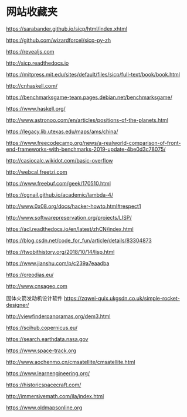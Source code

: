 # 网站收藏夹

https://sarabander.github.io/sicp/html/index.xhtml

https://github.com/wizardforcel/sicp-py-zh

https://revealjs.com

http://sicp.readthedocs.io

https://mitpress.mit.edu/sites/default/files/sicp/full-text/book/book.html

http://cnhaskell.com/

https://benchmarksgame-team.pages.debian.net/benchmarksgame/

https://www.haskell.org/

http://www.astronoo.com/en/articles/positions-of-the-planets.html

https://legacy.lib.utexas.edu/maps/ams/china/

https://www.freecodecamp.org/news/a-realworld-comparison-of-front-end-frameworks-with-benchmarks-2019-update-4be0d3c78075/

http://casiocalc.wikidot.com/basic-overflow

http://webcal.freetzi.com

https://www.freebuf.com/geek/170510.html

https://cgnail.github.io/academic/lambda-4/

http://www.0x08.org/docs/hacker-howto.html#respect1

http://www.softwarepreservation.org/projects/LISP/

https://acl.readthedocs.io/en/latest/zhCN/index.html

https://blog.csdn.net/code_for_fun/article/details/83304873

https://twobithistory.org/2018/10/14/lisp.html

https://www.jianshu.com/p/c239a7eaadba

https://creodias.eu/

http://www.cnsageo.com

固体火箭发动机设计软件
https://zqwei-quix.ukgsdn.co.uk/simple-rocket-designer/

http://viewfinderpanoramas.org/dem3.html

https://scihub.copernicus.eu/

https://search.earthdata.nasa.gov

https://www.space-track.org

http://www.aochenmo.cn/cmsatellite/cmsatellite.html

https://www.learnengineering.org/

https://historicspacecraft.com/

http://immersivemath.com/ila/index.html

https://www.oldmapsonline.org


<!--stackedit_data:
eyJoaXN0b3J5IjpbLTIyMzgwNTEyMywtODMwMzkxNzcsNTY0Nz
k2NzA3LDc3OTc0MDM0OCwtMzg4NDc5OTk4LDE5MjcwMzY0NSwx
NjM3ODgxNDhdfQ==
-->